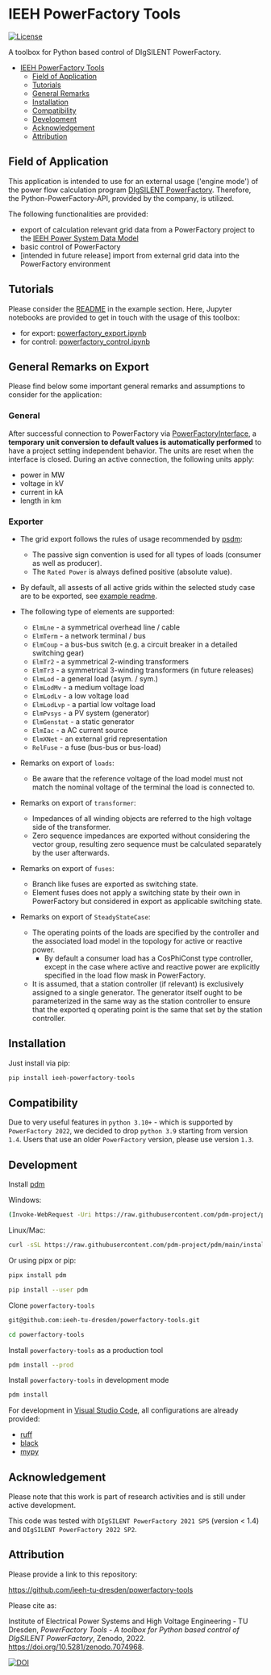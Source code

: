 # IEEH PowerFactory Tools

[![License](https://img.shields.io/badge/License-BSD%203--Clause-blue.svg)](https://opensource.org/licenses/BSD-3-Clause)

A toolbox for Python based control of DIgSILENT PowerFactory.

- [IEEH PowerFactory Tools](#ieeh-powerfactory-tools)
  - [Field of Application](#-field-of-application)
  - [Tutorials](#-tutorials)
  - [General Remarks](#-general-remarks)
  - [Installation](#-installation)
  - [Compatibility](#-compatibility)
  - [Development](#-development)
  - [Acknowledgement](#-acknowledgement)
  - [Attribution](#-attribution)

## <div id="application" /> Field of Application

This application is intended to use for an external usage ('engine mode') of the power flow calculation program [DIgSILENT PowerFactory](https://www.digsilent.de/de/powerfactory.html).
Therefore, the Python-PowerFactory-API, provided by the company, is utilized.

The following functionalities are provided:

- export of calculation relevant grid data from a PowerFactory project to the [IEEH Power System Data Model](https://github.com/ieeh-tu-dresden/power-system-data-model)
- basic control of PowerFactory
- [intended in future release] import from external grid data into the PowerFactory environment

## <div id="tutorials" /> Tutorials

Please consider the [README](./examples/README.md) in the example section. Here, Jupyter notebooks are provided to get in touch with the usage of this toolbox:

- for export: [powerfactory_export.ipynb](./examples/powerfactory_export.ipynb)
- for control: [powerfactory_control.ipynb](./examples/powerfactory_control.ipynb)

## <div id="remarks" /> General Remarks on Export

Please find below some important general remarks and assumptions to consider for the application:

### General

After successful connection to PowerFactory via [PowerFactoryInterface](./powerfactory_tools/interface.py), a **temporary unit conversion to default values is automatically performed** to have a project setting independent behavior. The units are reset when the interface is closed.
During an active connection, the following units apply:

- power in MW
- voltage in kV
- current in kA
- length in km  

### Exporter

- The grid export follows the rules of usage recommended by [psdm](https://github.com/ieeh-tu-dresden/power-system-data-model#-general-remarks):
  - The passive sign convention is used for all types of loads (consumer as well as producer).
  - The `Rated Power` is always defined positive (absolute value).
- By default, all assests of all active grids within the selected study case are to be exported, see [example readme](./examples/README.md).
- The following type of elements are supported:
  - `ElmLne` - a symmetrical overhead line / cable  
  - `ElmTerm` - a network terminal / bus
  - `ElmCoup` - a bus-bus switch (e.g. a circuit breaker in a detailed switching gear)
  - `ElmTr2` - a symmetrical 2-winding transformers
  - `ElmTr3` - a symmetrical 3-winding transformers (in future releases)
  - `ElmLod` - a general load (asym. / sym.)
  - `ElmLodMv` - a medium voltage load
  - `ElmLodLv` - a low voltage load
  - `ElmLodLvp` - a partial low voltage load
  - `ElmPvsys` - a PV system (generator)
  - `ElmGenstat` - a static generator
  - `ElmIac` - a AC current source
  - `ElmXNet` - an external grid representation
  - `RelFuse` - a fuse (bus-bus or bus-load)

- Remarks on export of `loads`:
  - Be aware that the reference voltage of the load model must not match the nominal voltage of the terminal the load is connected to.
- Remarks on export of `transformer`:
  - Impedances of all winding objects are referred to the high voltage side of the transformer.
  - Zero sequence impedances are exported without considering the vector group, resulting zero sequence must be calculated separately by the user afterwards.
- Remarks on export of `fuses`:
  - Branch like fuses are exported as switching state.
  - Element fuses does not apply a switching state by their own in PowerFactory but considered in export as applicable switching state.
- Remarks on export of `SteadyStateCase`:
  - The operating points of the loads are specified by the controller and the associated load model in the topology for active or reactive power.
    - By default a consumer load has a CosPhiConst type controller, except in the case where active and reactive power are explicitly specified in the load flow mask in PowerFactory.
  - It is assumed, that a station controller (if relevant) is exclusively assigned to a single generator.
  The generator itself ought to be parameterized in the same way as the station controller to ensure that the exported q operating point is the same that set by the station controller.

## <div id="installation" /> Installation

Just install via pip:

```bash
pip install ieeh-powerfactory-tools
```

## <div id="compatibility" /> Compatibility

Due to very useful features in `python 3.10+` - which is supported by `PowerFactory 2022`, we decided to drop `python 3.9` starting from version `1.4`. Users that use an older `PowerFactory` version, please use version `1.3`.

## <div id="development" /> Development

Install [pdm](https://github.com/pdm-project/pdm)

Windows:

```bash
(Invoke-WebRequest -Uri https://raw.githubusercontent.com/pdm-project/pdm/main/install-pdm.py -UseBasicParsing).Content | python -
```

Linux/Mac:

```bash
curl -sSL https://raw.githubusercontent.com/pdm-project/pdm/main/install-pdm.py | python3 -
```

Or using pipx or pip:

```bash
pipx install pdm
```

```bash
pip install --user pdm
```

Clone `powerfactory-tools`

```bash
git@github.com:ieeh-tu-dresden/powerfactory-tools.git
```

```bash
cd powerfactory-tools
```

Install `powerfactory-tools` as a production tool

```bash
pdm install --prod
```

Install `powerfactory-tools` in development mode

```bash
pdm install
```

For development in [Visual Studio Code](https://github.com/microsoft/vscode), all configurations are already provided:

- [ruff](https://github.com/astral-sh/ruff)
- [black](https://github.com/psf/black)
- [mypy](https://github.com/python/mypy)

## <div id="acknowledgement" /> Acknowledgement

Please note that this work is part of research activities and is still under active development.

This code was tested with `DIgSILENT PowerFactory 2021 SP5` (version < 1.4) and `DIgSILENT PowerFactory 2022 SP2`.

## <div id="attribution" /> Attribution

Please provide a link to this repository:

<https://github.com/ieeh-tu-dresden/powerfactory-tools>

Please cite as:

Institute of Electrical Power Systems and High Voltage Engineering - TU Dresden, _PowerFactory Tools - A toolbox for Python based control of DIgSILENT PowerFactory_, Zenodo, 2022. <https://doi.org/10.5281/zenodo.7074968>.

[![DOI](https://zenodo.org/badge/DOI/10.5281/zenodo.7074968.svg)](https://doi.org/10.5281/zenodo.7074968)
